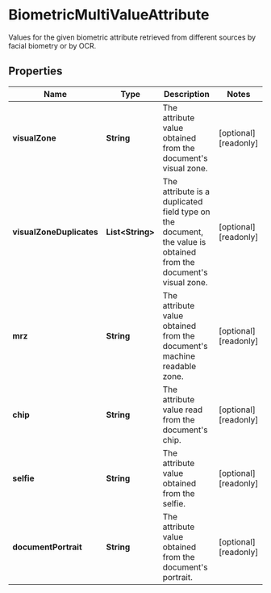 

# BiometricMultiValueAttribute

Values for the given biometric attribute retrieved from different sources by facial biometry or by OCR.

## Properties

| Name | Type | Description | Notes |
|------------ | ------------- | ------------- | -------------|
|**visualZone** | **String** | The attribute value obtained from the document&#39;s visual zone. |  [optional] [readonly] |
|**visualZoneDuplicates** | **List&lt;String&gt;** | The attribute is a duplicated field type on the document, the value is obtained from the document&#39;s visual zone. |  [optional] [readonly] |
|**mrz** | **String** | The attribute value obtained from the document&#39;s machine readable zone. |  [optional] [readonly] |
|**chip** | **String** | The attribute value read from the document&#39;s chip. |  [optional] [readonly] |
|**selfie** | **String** | The attribute value obtained from the selfie. |  [optional] [readonly] |
|**documentPortrait** | **String** | The attribute value obtained from the document&#39;s portrait. |  [optional] [readonly] |



